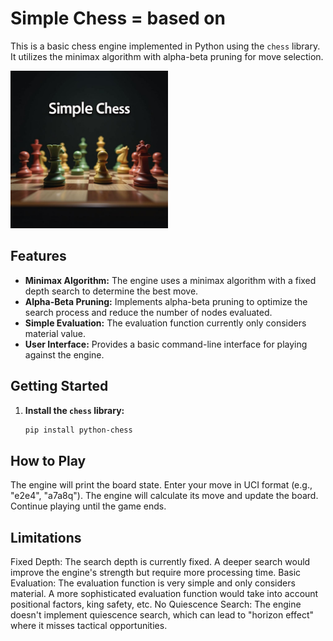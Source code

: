 # Simple Chess = based on 

This is a basic chess engine implemented in Python using the `chess` library. It utilizes the minimax algorithm with alpha-beta pruning for move selection.


<img src="https://github.com/Cassini-chris/simple_chess/blob/main/simple_chess.png" width="50%"> 


## Features

* **Minimax Algorithm:**  The engine uses a minimax algorithm with a fixed depth search to determine the best move.
* **Alpha-Beta Pruning:**  Implements alpha-beta pruning to optimize the search process and reduce the number of nodes evaluated.
* **Simple Evaluation:**  The evaluation function currently only considers material value.
* **User Interface:**  Provides a basic command-line interface for playing against the engine.

## Getting Started

1. **Install the `chess` library:**
   ```bash
   pip install python-chess


## How to Play
The engine will print the board state.
Enter your move in UCI format (e.g., "e2e4", "a7a8q").
The engine will calculate its move and update the board.
Continue playing until the game ends.

## Limitations
Fixed Depth: The search depth is currently fixed. A deeper search would improve the engine's strength but require more processing time.
Basic Evaluation: The evaluation function is very simple and only considers material. A more sophisticated evaluation function would take into account positional factors, king safety, etc.
No Quiescence Search: The engine doesn't implement quiescence search, which can lead to "horizon effect" where it misses tactical opportunities.
